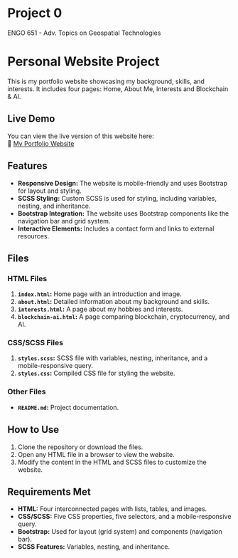 # Project 0

ENGO 651 - Adv. Topics on Geospatial Technologies

# Personal Website Project

This is my portfolio website showcasing my background, skills, and interests. It includes four pages: Home, About Me, Interests and Blockchain & AI.

## Live Demo
You can view the live version of this website here:  
🔗 [My Portfolio Website](https://amreshsharma01.github.io/my-website/)

## Features
- **Responsive Design:** The website is mobile-friendly and uses Bootstrap for layout and styling.
- **SCSS Styling:** Custom SCSS is used for styling, including variables, nesting, and inheritance.
- **Bootstrap Integration:** The website uses Bootstrap components like the navigation bar and grid system.
- **Interactive Elements:** Includes a contact form and links to external resources.

## Files
### HTML Files
1. **`index.html`:** Home page with an introduction and image.
2. **`about.html`:** Detailed information about my background and skills.
3. **`interests.html`:** A page about my hobbies and interests.
4. **`blockchain-ai.html`:** A page comparing blockchain, cryptocurrency, and AI.

### CSS/SCSS Files
1. **`styles.scss`:** SCSS file with variables, nesting, inheritance, and a mobile-responsive query.
2. **`styles.css`:** Compiled CSS file for styling the website.

### Other Files
- **`README.md`:** Project documentation.

## How to Use
1. Clone the repository or download the files.
2. Open any HTML file in a browser to view the website.
3. Modify the content in the HTML and SCSS files to customize the website.

## Requirements Met
- **HTML:** Four interconnected pages with lists, tables, and images.
- **CSS/SCSS:** Five CSS properties, five selectors, and a mobile-responsive query.
- **Bootstrap:** Used for layout (grid system) and components (navigation bar).
- **SCSS Features:** Variables, nesting, and inheritance.

